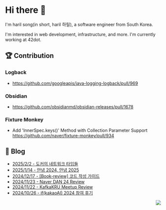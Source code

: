 

# Hi there 👋

I'm haril song(in short, haril 하릴), a software engineer from South Korea.

I'm interested in web development, infrastructure, and more.
I'm currently working at 42dot.

## 🏆 Contribution

### Logback

- https://github.com/googleapis/java-logging-logback/pull/969

### Obsidian

- https://github.com/obsidianmd/obsidian-releases/pull/1678

### Fixture Monkey

- Add 'InnerSpec.keys()' Method with Collection Parameter Support https://github.com/naver/fixture-monkey/pull/934

## 📄 Blog <br>
- [2025/2/2 - 도커의 네트워크 타입들](https://haril.dev/blog/2025/02/02/Explore-Docker-Network-Types) <br>
- [2025/1/14 - 안녕 2024, 안녕 2025](https://haril.dev/blog/2025/01/12/adios-2024) <br>
- [2024/12/17 - [Book-review] 코드 작성 가이드](https://haril.dev/blog/2024/12/17/code-convention-guide-book-review) <br>
- [2024/11/23 - Naver DAN 24 Review](https://haril.dev/blog/2024/11/23/Naver-DAN-24-Review) <br>
- [2024/11/22 - KafkaKRU Meetup Review](https://haril.dev/blog/2024/11/22/kafkakru-meetup-review) <br>
- [2024/10/26 - if(kakaoAI) 2024 참여 후기](https://haril.dev/blog/2024/10/26/if-kakaoai-2024-report) <br>

<!-- 조회수 -->
<p align="right">
  <a href="https://hits.seeyoufarm.com"><img src="https://hits.seeyoufarm.com/api/count/incr/badge.svg?url=https%3A%2F%2Fgithub.com%2Fsongkg7&count_bg=%238D7BF5&title_bg=%23252323&icon=github.svg&icon_color=%23FFFDFD&title=hits&edge_flat=false"/></a>
</p>
